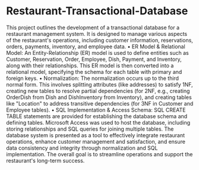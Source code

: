 # Restaurant-Transactional-Database

This project outlines the development of a transactional database for a restaurant management system. It is designed to manage various aspects of the restaurant's operations, including customer information, reservations, orders, payments, inventory, and employee data.
•	ER Model & Relational Model: An Entity-Relationship (ER) model is used to define entities such as Customer, Reservation, Order, Employee, Dish, Payment, and Inventory, along with their relationships. This ER model is then converted into a relational model, specifying the schema for each table with primary and foreign keys.
•	Normalization: The normalization occurs up to the third normal form. This involves splitting attributes (like addresses) to satisfy 1NF, creating new tables to resolve partial dependencies (for 2NF, e.g., creating OrderDish from Dish and DishInventory from Inventory), and creating tables like "Location" to address transitive dependencies (for 3NF in Customer and Employee tables).
•	SQL Implementation & Access Schema: SQL CREATE TABLE statements are provided for establishing the database schema and defining tables. Microsoft Access was used to host the database, including storing relationships and SQL queries for joining multiple tables.
The database system is presented as a tool to effectively integrate restaurant operations, enhance customer management and satisfaction, and ensure data consistency and integrity through normalization and SQL implementation. The overall goal is to streamline operations and support the restaurant's long-term success.

